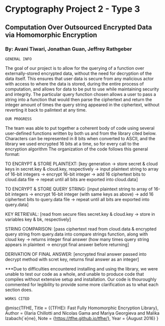 # Cryptography Project 2 - Type 3
## Computation Over Outsourced Encrypted Data via Homomorphic Encryption
### By: Avani Tiwari, Jonathan Guan, Jeffrey Rathgeber

    GENERAL INFO
The goal of our project is to allow for the querying of a function over 
externally-stored encrypted data, without the need for decryption of the data 
itself. This ensures that user data is secure from any malicious actor with access 
to where the data is stored, during the entire process of computation, and allows 
for data to be put to use while maintaining security and integrity. The particular
query function chosen allows a user to pass a string into a function that would
then parse the ciphertext and return the integer amount of times the query string
appeared in the ciphertext, without reverting it back to palintext at any time.

    OUR PROGRESS
The team was able to put together a coherent body of code using several user-defined 
functions written by both us and from the library cited below. Characters can be 
represented in 8 bits when converted to ASCII, and the library we used encrypted 16 
bits at a time, so for every call to the encryption algorithm
The organization of the code follows this general format:
    
TO ENCRYPT & STORE PLAINTEXT: [key generation -> store secret & cloud keys in secret.key & cloud.key, respectively -> input plaintext string to array of 16-bit integers -> encrypt 16-bit integer -> add 16 ciphertext bits to cloud.data file -> repeat until all bits are exported into cloud.data]

TO ENCRYPT & STORE QUERY STRING: [input plaintext string to array of 16-bit integers -> encrypt 16-bit integer (with same keys as above) -> add 16 ciphertext bits to query.data file -> repeat until all bits are exported into query.data]

KEY RETRIEVAL: [read from secure files secret.key & cloud.key -> store in variables key & bk, respectively]

STRING COMPARISON: [pass ciphertext read from cloud.data & encrypted query string from query.data into compare strings function, along with cloud key -> returns integer final answer (how many times query string appears in plaintext -> encrypt final answer before returning]

DERIVATION OF FINAL ANSWER: [encrypted final answer passed into decrypt method with scret key, returns final answer as an integer]

***Due to difficulties encountered installing and using the library, we were unable to test our code as a whole, and unable to produce code that compiles without extensive setup and installation. Our code is thouroughly commented for legibility to provide some more clarification as to what each section does.


    WORKS CITED
@misc{TFHE,
Title   = {{TFHE}: Fast Fully Homomorphic Encryption Library},
Author  = {Ilaria Chillotti and  Nicolas Gama and Mariya Georgieva and Malika Izabach{\`e}ne},
Note    = {https://tfhe.github.io/tfhe/},
Year    = {August 2016}
}
